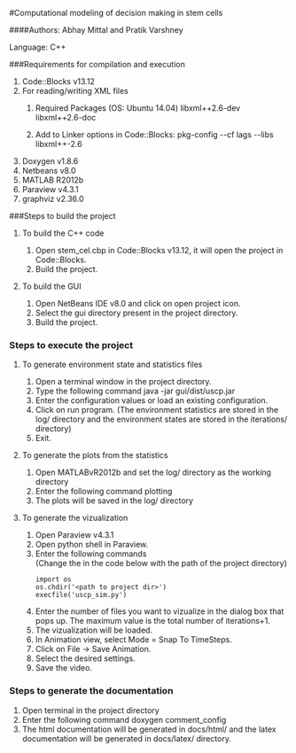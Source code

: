 #Computational modeling of decision making in stem cells

####Authors: Abhay Mittal and Pratik Varshney

Language: C++

###Requirements for compilation and execution
1. Code::Blocks v13.12
2. For reading/writing XML files
    1. Required Packages (OS: Ubuntu 14.04)
       	   libxml++2.6-dev libxml++2.6-doc
       
    2. Add to Linker options in Code::Blocks:
       	   pkg-config --cf lags --libs libxml++-2.6
3. Doxygen v1.8.6
4. Netbeans v8.0
5. MATLAB R2012b
6. Paraview v4.3.1
7. graphviz v2.36.0

###Steps to build the project

1. To build the C++ code
   1. Open stem_cel.cbp in Code::Blocks v13.12, it will open the project in Code::Blocks.
   2. Build the project.

2. To build the GUI
   1. Open NetBeans IDE v8.0 and click on open project icon.
   2. Select the gui directory present in the project directory.
   3. Build the project.

### Steps to execute the project
1. To generate environment state and statistics files
   1. Open a terminal window in the project directory.
   2. Type the following command
      	   java -jar gui/dist/uscp.jar
   3. Enter the configuration values or load an existing configuration.
   4. Click on run program. (The environment statistics are stored in the log/ directory and the environment states are stored in the iterations/ directory)
   5. Exit.

2. To generate the plots from the statistics
   1. Open MATLABvR2012b and set the log/ directory as the working directory
   2. Enter the following command
      	    plotting
   3. The plots will be saved in the log/ directory

3. To generate the vizualization
   1. Open Paraview v4.3.1
   2. Open python shell in Paraview.
   3. Enter the following commands  
      (Change the <path to project dir> in the code below with the path of the project directory)
      ```
      import os
      os.chdir('<path to project dir>')
      execfile('uscp_sim.py')
      ```
   4. Enter the number of files you want to vizualize in the dialog box that pops up. The maximum value is the total number of iterations+1.
   5. The vizualization will be loaded.
   6. In Animation view, select Mode = Snap To TimeSteps.
   7. Click on File -> Save Animation.
   8. Select the desired settings.
   9. Save the video.


### Steps to generate the documentation
1. Open terminal in the project directory
2. Enter the following command
   	 doxygen comment_config
3. The html documentation will be generated in docs/html/ and the latex documentation will be generated in docs/latex/ directory.